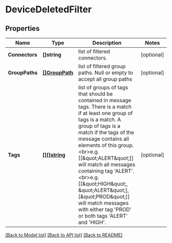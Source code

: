 # DeviceDeletedFilter

## Properties

Name | Type | Description | Notes
------------ | ------------- | ------------- | -------------
**Connectors** | **[]string** | list of filtered connectors. | [optional] 
**GroupPaths** | [**[]GroupPath**](GroupPath.md) | list of filtered group paths. Null or empty to accept all group paths | [optional] 
**Tags** | [**[][]string**](array.md) | list of groups of tags that should be contained in message tags. There is a match if at least one group of tags is a match. A group of tags is a match if the tags of the message contains all elements of this group.&lt;br&gt;e.g. [[\&quot;ALERT\&quot;]] will match all messages containing tag &#39;ALERT&#39;.&lt;br&gt;e.g. [[\&quot;HIGH\&quot;, \&quot;ALERT\&quot;],[\&quot;PROD\&quot;]] will match messages with either tag &#39;PROD&#39; or both tags &#39;ALERT&#39; and &#39;HIGH&#39;. | [optional] 

[[Back to Model list]](../README.md#documentation-for-models) [[Back to API list]](../README.md#documentation-for-api-endpoints) [[Back to README]](../README.md)


